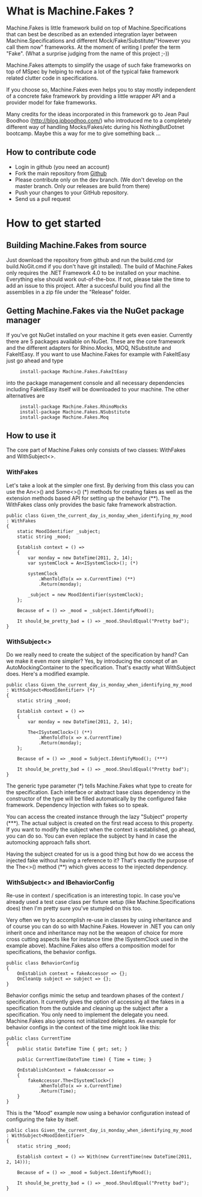 # What is Machine.Fakes ?

Machine.Fakes is little framework build on top of Machine.Specifications that can best be described as an extended integration layer between Machine.Specifications and different Mock/Fake/Substitute/"However you call them now" frameworks. At the moment of writing I prefer the term "Fake". (What a surprise judging from the name of this project ;-))

Machine.Fakes attempts to simplify the usage of such fake frameworks on top of MSpec by helping to reduce a lot of the typical fake framework related clutter code in specifications. 

If you choose so, Machine.Fakes even helps you to stay mostly independent of a concrete fake framework by providing a little wrapper API and a provider model for fake frameworks. 

Many credits for the ideas incorporated in this framework go to Jean Paul Boodhoo (http://blog.jpboodhoo.com/) who introduced me to a completely different way of handling Mocks/Fakes/etc during his NothingButDotnet bootcamp. Maybe this a way for me to give something back ...

## How to contribute code

* Login in github (you need an account)
* Fork the main repository from [Github](https://github.com/BjRo/Machine.Fakes)
* Please contribute only on the dev branch. (We don't develop on the master branch. Only our releases are build from there) 
* Push your changes to your GitHub repository. 
* Send us a pull request

# How to get started

## Building Machine.Fakes from source

Just download the repository from github and run the build.cmd (or build.NoGit.cmd if you don't have git installed). The build of Machine.Fakes only requires the .NET Framework 4.0 to be installed on your machine. Everything else should work out-of-the-box. If not, please take the time to add an issue to this project. After a succesful build you find all the assemblies in a zip file under the "Release" folder.

## Getting Machine.Fakes via the NuGet package manager

If you've got NuGet installed on your machine it gets even easier. Currently there are 5 packages available on NuGet. These are the core framework and the different adapters for Rhino.Mocks, MOQ, NSubstitute and FakeItEasy. If you want to use Machine.Fakes for example with FakeItEasy just go ahead and type 

         install-package Machine.Fakes.FakeItEasy

into the package management console and all necessary dependencies including FakeItEasy itself will be downloaded to your machine. The other alternatives are

         install-package Machine.Fakes.RhinoMocks
         install-package Machine.Fakes.NSubstitute
         install-package Machine.Fakes.Moq

## How to use it

The core part of Machine.Fakes only consists of two classes: WithFakes and WithSubject<<TSubject>>. 

### WithFakes

Let's take a look at the simpler one first. By deriving from this class you can use the An<<TFake>>() and Some<<TFake>>() (*) methods for creating fakes as well as the extension methods based API for setting up the behavior (**). The WithFakes class only provides the basic fake framework abstraction.


    public class Given_the_current_day_is_monday_when_identifying_my_mood : WithFakes
    {
        static MoodIdentifier _subject;
        static string _mood;

        Establish context = () =>
        {
            var monday = new DateTime(2011, 2, 14);
            var systemClock = An<ISystemClock>(); (*)
            
            systemClock
                .WhenToldTo(x => x.CurrentTime) (**)
                .Return(monday);

            _subject = new MoodIdentifier(systemClock);
        };

        Because of = () => _mood = _subject.IdentifyMood();

        It should_be_pretty_bad = () => _mood.ShouldEqual("Pretty bad");
    }

### WithSubject<<TSubject>>

Do we really need to create the subject of the specification by hand? Can we make it even more simpler? Yes, by introducing the concept of an AutoMockingContainer to the specification. That's exactly what WithSubject<TSubject> does. Here's a modified example.

    public class Given_the_current_day_is_monday_when_identifying_my_mood : WithSubject<MoodIdentifier> (*)
    {
        static string _mood;

        Establish context = () =>
        {
            var monday = new DateTime(2011, 2, 14);

            The<ISystemClock>() (**)
                .WhenToldTo(x => x.CurrentTime)
                .Return(monday);
        };

        Because of = () => _mood = Subject.IdentifyMood(); (***)

        It should_be_pretty_bad = () => _mood.ShouldEqual("Pretty bad");
    }

The generic type parameter (*) tells Machine.Fakes what type to create for the specification. Each interface or abstract base class dependency in the constructor of the type will be filled automatically by the configured fake framework. Dependency Injection with fakes so to speak. 

You can access the created instance through the lazy "Subject" property (***). The actual subject is created on the first read access to this property. If you want to modify the subject when the context is established, go ahead, you can do so. You can even replace the subject by hand in case the automocking approach falls short.

Having the subject created for us is a good thing but how do we access the injected fake without having a reference to it? That's exactly the purpose of the The<<TFake>>() method (**) which gives access to the injected dependency.

### WithSubject<<TSubject>> and IBehaviorConfig

Re-use in context / specification is an interesting topic. In case you've already used a test case class per fixture setup (like Machine.Specifications does) then I'm pretty sure you've stumpled on this too. 

Very often we try to accomplish re-use in classes by using inheritance and of course you can do so with Machine.Fakes. However in .NET you can only inherit once and inheritance may not be the weapon of choice for more cross cutting aspects like for instance time (the ISystemClock used in the example above). Machine.Fakes also offers a composition model for specifications, the behavior configs.

    public class BehaviorConfig
    {
        OnEstablish context = fakeAccessor => {};
        OnCleanUp subject => subject => {};
    }

Behavior configs mimic the setup and teardown phases of the context / specification. It currently gives the  option of accessing all the fakes in a specification from the outside and cleaning up the subject after a specification. You only need to implement the delegate you need. Machine.Fakes also ignores not initialized delegates. An example for behavior configs in the context of the time might look like this:

    public class CurrentTime
    {
        public static DateTime Time { get; set; }

        public CurrentTime(DateTime time) { Time = time; }

        OnEstablishContext = fakeAccessor =>
        {
            fakeAccessor.The<ISystemClock>()
                .WhenToldTo(x => x.CurrentTime)
                .Return(Time);
        }
    }

This is the "Mood" example now using a behavior configuration instead of configuring the fake by itself.

    public class Given_the_current_day_is_monday_when_identifying_my_mood : WithSubject<MoodIdentifier>
    {
        static string _mood;

        Establish context = () => With(new CurrentTime(new DateTime(2011, 2, 14)));

        Because of = () => _mood = Subject.IdentifyMood();

        It should_be_pretty_bad = () => _mood.ShouldEqual("Pretty bad");
    }
